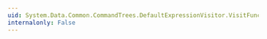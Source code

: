 ```yaml
---
uid: System.Data.Common.CommandTrees.DefaultExpressionVisitor.VisitFunction(System.Data.Metadata.Edm.EdmFunction)
internalonly: False
---
```

